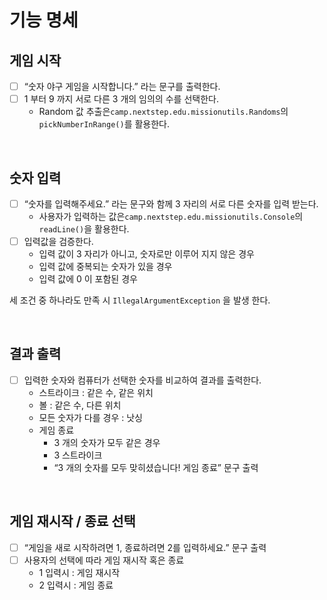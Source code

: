 # 기능 명세

## 게임 시작

- [ ]  “숫자 야구 게임을 시작합니다.” 라는 문구를 출력한다.
- [ ]  1 부터 9 까지 서로 다른 3 개의 임의의 수를 선택한다.
    - Random 값 추출은`camp.nextstep.edu.missionutils.Randoms`의`pickNumberInRange()`를 활용한다.

<br>

## 숫자 입력

- [ ]  “숫자를 입력해주세요.” 라는 문구와 함께 3 자리의 서로 다른 숫자를 입력 받는다.
    - 사용자가 입력하는 값은`camp.nextstep.edu.missionutils.Console`의`readLine()`을 활용한다.
- [ ]  입력값을 검증한다.
    - 입력 값이 3 자리가 아니고, 숫자로만 이루어 지지 않은 경우
    - 입력 값에 중복되는 숫자가 있을 경우
    - 입력 값에 0 이 포함된 경우
    
  세 조건 중 하나라도 만족 시 `IllegalArgumentException` 을 발생 한다.

<br>

## 결과 출력

- [ ]  입력한 숫자와 컴퓨터가 선택한 숫자를 비교하여 결과를 출력한다.
    - 스트라이크 : 같은 수, 같은 위치
    - 볼 : 같은 수, 다른 위치
    - 모든 숫자가 다를 경우 : 낫싱
    - 게임 종료
        - 3 개의 숫자가 모두 같은 경우
        - 3 스트라이크
        - “3 개의 숫자를 모두 맞히셨습니다! 게임 종료” 문구 출력

<br>

## 게임 재시작 / 종료 선택

- [ ]  “게임을 새로 시작하려면 1, 종료하려면 2를 입력하세요.” 문구 출력
- [ ]  사용자의 선택에 따라 게임 재시작 혹은 종료
    - 1 입력시 : 게임 재시작
    - 2 입력시 : 게임 종료
